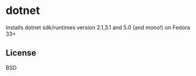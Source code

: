 dotnet 
=========

Installs dotnet sdk/runtimes version 2.1,3.1 and 5.0 (and mono!) on Fedora 33+

License
-------

BSD